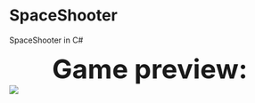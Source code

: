 # SpaceShooter
SpaceShooter in C#<br>

<b><center><font size="8">Game preview:</font></center></b>
<a href="https://files.fm/u/wkusqmqx#/view/space.png"><img src="https://files.fm/thumb_show.php?i=qmzq9f6v"></a>

